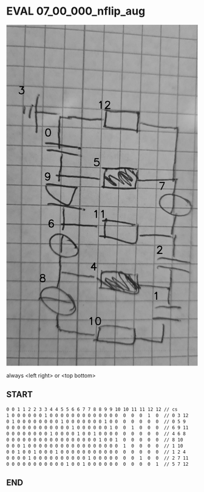 # EVAL 07_00_000_nflip_aug
![img](07_05_000_nflip_aug_eval_idxs.png)

always \<left right> or \<top bottom>

## START

    0 0 1 1 2 2 3 3 4 4 5 5 6 6 7 7 8 8 9 9 10 10 11 11 12 12 // cs
    1 0 0 0 0 0 0 1 0 0 0 0 0 0 0 0 0 0 0 0 0  0  0  0  1  0  // 0 3 12
    0 1 0 0 0 0 0 0 0 0 1 0 0 0 0 0 0 0 1 0 0  0  0  0  0  0  // 0 5 9
    0 0 0 0 0 0 0 0 0 0 0 0 1 0 0 0 0 0 0 1 0  0  1  0  0  0  // 6 9 11
    0 0 0 0 0 0 0 0 1 0 0 0 0 1 0 0 1 0 0 0 0  0  0  0  0  0  // 4 6 8
    0 0 0 0 0 0 0 0 0 0 0 0 0 0 0 0 0 1 0 0 1  0  0  0  0  0  // 8 10
    0 0 0 1 0 0 0 0 0 0 0 0 0 0 0 0 0 0 0 0 0  1  0  0  0  0  // 1 10
    0 0 1 0 0 1 0 0 0 1 0 0 0 0 0 0 0 0 0 0 0  0  0  0  0  0  // 1 2 4
    0 0 0 0 1 0 0 0 0 0 0 0 0 0 0 1 0 0 0 0 0  0  0  1  0  0  // 2 7 11
    0 0 0 0 0 0 0 0 0 0 0 1 0 0 1 0 0 0 0 0 0  0  0  0  0  1  // 5 7 12

## END
